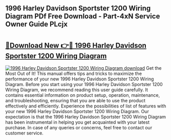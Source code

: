 ## 1996 Harley Davidson Sportster 1200 Wiring Diagram PDf Free Download - Part-4xN Service Owner Guide PLcjx

# <h2><a href="http://dfl12k.blite.top/?on=1996+Harley+Davidson+Sportster+1200+Wiring+Diagram">🔗Download New 👉🔴 1996 Harley Davidson Sportster 1200 Wiring Diagram</a></h2>

[![1996 Harley Davidson Sportster 1200 Wiring Diagram download](https://i.imgur.com/lujVjoI.png)](http://dfl12k.blite.top/?on=1996+Harley+Davidson+Sportster+1200+Wiring+Diagram)
Get the Most Out of It! This manual offers tips and tricks to maximize the performance of your new 1996 Harley Davidson Sportster 1200 Wiring Diagram. Before you start using your 1996 Harley Davidson Sportster 1200 Wiring Diagram, we recommend reading this user guide carefully. It contains essential information on product setup, operation, maintenance, and troubleshooting, ensuring that you are able to use the product effectively and efficiently. Experience the possibilities of list of features with your new 1996 Harley Davidson Sportster 1200 Wiring Diagram. Our expectation is that the 1996 Harley Davidson Sportster 1200 Wiring Diagram has been instrumental in helping you get acquainted with your latest purchase. In case of any queries or concerns, feel free to contact our customer service.
